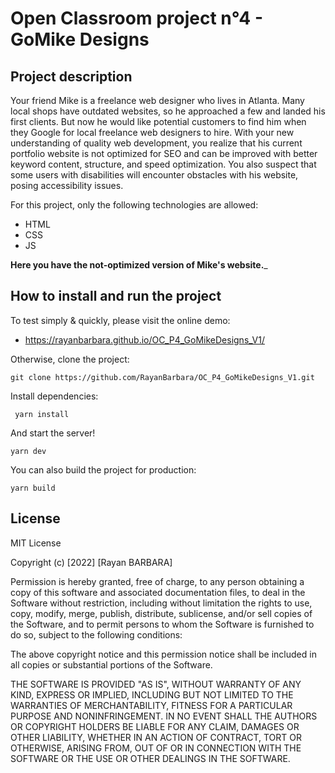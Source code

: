 # Open Classroom project n°4 - GoMike Designs

## Project description
Your friend Mike is a freelance web designer who lives in Atlanta. 
Many local shops have outdated websites, so he approached a few and landed his first clients. 
But now he would like potential customers to find him when they Google for local freelance web designers to hire. 
With your new understanding of quality web development, you realize that his current portfolio website is not optimized for 
SEO and can be improved with better keyword content, structure, and speed optimization. 
You also suspect that some users with disabilities will encounter obstacles with his website, posing accessibility issues.

For this project, only the following technologies are allowed:

- HTML
- CSS
- JS

__Here you have the not-optimized version of Mike's website.___

## How to install and run the project

To test simply & quickly, please visit the online demo: 
- https://rayanbarbara.github.io/OC_P4_GoMikeDesigns_V1/

Otherwise, clone the project:
```terminal
git clone https://github.com/RayanBarbara/OC_P4_GoMikeDesigns_V1.git
```

Install dependencies:
```terminal
 yarn install
```

And start the server!
```terminal
yarn dev
```

You can also build the project for production:
```terminal
yarn build
```

## License

MIT License

Copyright (c) [2022] [Rayan BARBARA]

Permission is hereby granted, free of charge, to any person obtaining a copy
of this software and associated documentation files, to deal
in the Software without restriction, including without limitation the rights
to use, copy, modify, merge, publish, distribute, sublicense, and/or sell
copies of the Software, and to permit persons to whom the Software is
furnished to do so, subject to the following conditions:

The above copyright notice and this permission notice shall be included in all
copies or substantial portions of the Software.

THE SOFTWARE IS PROVIDED "AS IS", WITHOUT WARRANTY OF ANY KIND, EXPRESS OR
IMPLIED, INCLUDING BUT NOT LIMITED TO THE WARRANTIES OF MERCHANTABILITY,
FITNESS FOR A PARTICULAR PURPOSE AND NONINFRINGEMENT. IN NO EVENT SHALL THE
AUTHORS OR COPYRIGHT HOLDERS BE LIABLE FOR ANY CLAIM, DAMAGES OR OTHER
LIABILITY, WHETHER IN AN ACTION OF CONTRACT, TORT OR OTHERWISE, ARISING FROM,
OUT OF OR IN CONNECTION WITH THE SOFTWARE OR THE USE OR OTHER DEALINGS IN THE
SOFTWARE.
